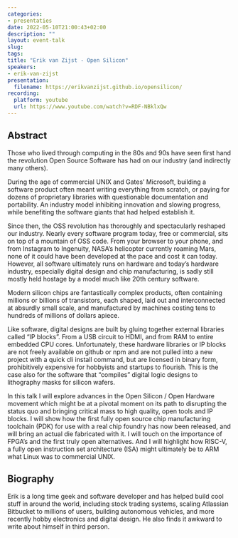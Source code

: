 ```yaml
---
categories:
- presentaties
date: 2022-05-10T21:00:43+02:00
description: ""
layout: event-talk
slug:
tags:
title: "Erik van Zijst - Open Silicon"
speakers:
- erik-van-zijst
presentation:
  filename: https://erikvanzijst.github.io/opensilicon/
recording:
  platform: youtube
  url: https://www.youtube.com/watch?v=RDF-NBklxQw
---
```


## Abstract

Those who lived through computing in the 80s and 90s have seen first hand the revolution Open Source Software has had on our industry (and indirectly many others).

During the age of commercial UNIX and Gates’ Microsoft, building a software product often meant writing everything from scratch, or paying for dozens of proprietary libraries with questionable documentation and portability. An industry model inhibiting innovation and slowing progress, while benefiting the software giants that had helped establish it.

Since then, the OSS revolution has thoroughly and spectacularly reshaped our industry. Nearly every software program today, free or commercial, sits on top of a mountain of OSS code. From your browser to your phone, and from Instagram to Ingenuity, NASA’s helicopter currently roaming Mars, none of it could have been developed at the pace and cost it can today. However, all software ultimately runs on hardware and today’s hardware industry, especially digital design and chip manufacturing, is sadly still mostly held hostage by a model much like 20th century software.

Modern silicon chips are fantastically complex products, often containing millions or billions of transistors, each shaped, laid out and interconnected at absurdly small scale, and manufactured by machines costing tens to hundreds of millions of dollars apiece.

Like software, digital designs are built by gluing together external libraries called “IP blocks”. From a USB circuit to HDMI, and from RAM to entire embedded CPU cores. Unfortunately, these hardware libraries or IP blocks are not freely available on github or npm and are not pulled into a new project with a quick cli install command, but are licensed in binary form, prohibitively expensive for hobbyists and startups to flourish. This is the case also for the software that “compiles” digital logic designs to lithography masks for silicon wafers.

In this talk I will explore advances in the Open Silicon / Open Hardware movement which might be at a pivotal moment on its path to disrupting the status quo and bringing critical mass to high quality, open tools and IP blocks. I will show how the first fully open source chip manufacturing toolchain (PDK) for use with a real chip foundry has now been released, and will bring an actual die fabricated with it. I will touch on the importance of FPGA’s and the first truly open alternatives. And I will highlight how RISC-V, a fully open instruction set architecture (ISA) might ultimately be to ARM what Linux was to commercial UNIX.

## Biography

Erik is a long time geek and software developer and has helped build cool stuff in around the world, including stock trading systems, scaling Atlassian Bitbucket to millions of users, building autonomous vehicles, and more recently hobby electronics and digital design. He also finds it awkward to write about himself in third person.